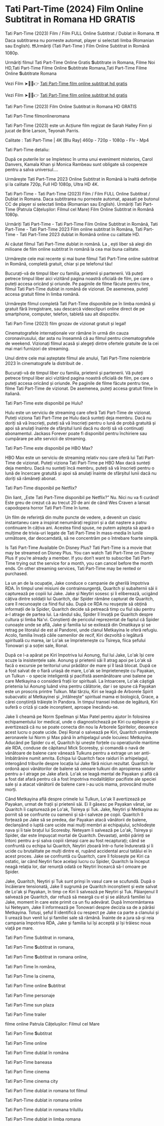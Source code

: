 # Tati Part-Time (2024) Film Online Subtitrat in Romana HD GRATIS

Tati Part-Time (2023) Film / Film FULL Online Subtitrat / Dublat in Romana. ❗❗️️ Daca subtitrarea nu porneste automat, player si selectati limba (Romanian sau English). ❗❗️️Urmăriți (Tati Part-Time ) Film Online Subtitrat in Română 1080p.

Urmăriți filmul Tati Part-Time Online Gratis 𝐒ubtitrate in Romana, Filme Noi HD,Tati Part-Time Filme Online 𝐒ubtitrate Romana,Tati Part-Time Filme Online 𝐒ubtitrate Romana

Vezi Film ➤🔴✅👉 [Tati Part-Time film online subtitrat hd gratis](https://pro.tubeflix21.com/ro/1204188/part-time-daddy.html)

Vezi Film ➤🔴✅👉 [Tati Part-Time film online subtitrat hd gratis](https://pro.tubeflix21.com/ro/1204188/part-time-daddy.html)

Tati Part-Time (2023) Film Online Subtitrat in Romana HD GRATIS

Tati Part-Time filmonlineromana

Tati Part-Time (2023) este un Acțiune film regizat de Sarah Halley Finn și jucat de Brie Larson, Teyonah Parris.

Calitate : Tati Part-Time | 4K [Blu Ray] 460p - 720p - 1080p - Flv - Mp4

Tati Part-Time detaliu:

După ce puterile lor se împletesc în urma unui eveniment misterios, Carol Danvers, Kamala Khan și Monica Rambeau sunt obligate să coopereze pentru a salva universul....

Urmărește Tati Part-Time 2023 Online Subtitrat in Română la înaltă definiție și la calitate 720p, Full HD 1080p, Ultra HD 4K.

Tati Part-Time - Tati Part-Time (2023) Film / Film FULL Online Subtitrat / Dublat in Romana. Daca subtitrarea nu porneste automat, apasati pe butonul CC de player si selectati limba (Romanian sau English). Urmăriți Tati Part-Time (Patrula Cățelușilor: Filmul cel Mare) Film Online Subtitrat in Română 1080p.

Urmăriți Tati Part-Time - Tati Part-Time Film Online Subtitrat in Română, Tati Part-Time - Tati Part-Time 2023 Film online subtitrat în Româna, Tati Part-Time - Tati Part-Time 2023 dublat in Română online cu calitate HD.

Ai căutat filmul Tati Part-Time dublat in română. La , ești liber să alegi din milioane de film online subtitrat în română la cea mai buna calitate.

Urmărește cele mai recente și mai bune filmul Tati Part-Time online subtitrat in Română, completă gratuit, chiar și pe telefonul tău!

Bucurați-vă de timpul liber cu familia, prietenii și partenerii. Vă puteți petrece timpul liber aici vizitând pagina noastră oficială de film, pe care o puteți accesa oricând și oriunde. Pe paginile de filme făcute pentru tine, filmul Tati Part-Time dublat in română de vizionat. De asemenea, puteți accesa gratuit filme în limba română.

Urmărește filmul completă Tati Part-Time disponibile pe în limba română și gratuit fără înregistrare, sau descarcă videoclipuri online direct de pe smartphone, computer, telefon, tabletă sau alt dispozitiv.

Tati Part-Time (2023) film grozav de vizionat gratuit și legal!

Cinematografele internaționale vor rămâne în urmă din cauza coronavirusului, dar asta nu înseamnă că au filmul pentru cinematografele de weekend. Vizionați filmul acasă și alegeți dintre ofertele gratuite de la cei mai mari furnizori de streaming.

Unul dintre cele mai așteptate filmul ale anului, Tati Part-Time noiembrie 2023 în cinematografe la distribuit de .

Bucurați-vă de timpul liber cu familia, prietenii și partenerii. Vă puteți petrece timpul liber aici vizitând pagina noastră oficială de film, pe care o puteți accesa oricând și oriunde. Pe paginile de filme făcute pentru tine, filme Tati Part-Time de vizionat. De asemenea, puteți accesa gratuit filme în italiană.

Tati Part-Time este disponibil pe Hulu?

Hulu este un serviciu de streaming care oferă Tati Part-Time de vizionat. Puteți viziona Tati Part-Time pe Hulu dacă sunteți deja membru. Dacă nu doriți să vă înscrieți, puteți să vă înscrieți pentru o lună de probă gratuită și apoi să anulați înainte de sfârșitul lunii dacă nu doriți să vă continuați abonamentul. Jackass Forever poate fi disponibil pentru închiriere sau cumpărare pe alte servicii de streaming.

Tati Part-Time este disponibil pe HBO Max?

HBO Max este un serviciu de streaming relativ nou care oferă lui Tati Part-Time de vizionat. Puteți viziona Tati Part-Time pe HBO Max dacă sunteți deja membru. Dacă nu sunteți încă membru, puteți să vă înscrieți pentru o lună de încercare gratuită și apoi să anulați înainte de sfârșitul lunii dacă nu doriți să rămâneți abonat.

Tati Part-Time disponibil pe Netflix?

Din liant, „Este Tati Part-Time disponibil pe Netflix?” Nu. Nici nu va fi curând! Este greu de crezut că au trecut 20 de ani de când Wes Craven a lansat capodopera horror Tati Part-Time în lume.

Un film de referință din multe puncte de vedere, a devenit un clasic instantaneu care a inspirat nenumărați regizori și a dat naștere a patru continuare în câțiva ani. Acestea fiind spuse, ne putem aștepta să apară o mulțime de trivia-uri legate de Tati Part-Time în mass-media în lunile următoare, dar deocamdată, să ne concentrăm pe o întrebare foarte simplă.

Is Tati Part-Time Available On Disney Plus? Tati Part-Time is a movie that may be streamed on Disney Plus. You can watch Tati Part-Time on Disney Plus if you’re already a member. If you don’t want to subscribe Tati Part-Time trying out the service for a month, you can cancel before the month ends. On other streaming services, Tati Part-Time may be rented or purchased.

La un an de la ocupație, Jake conduce o campanie de gherilă împotriva RDA. În timpul unei misiuni de contrainsurgență, Quaritch și subalternii săi ii capturează pe copiii lui Jake. Jake și Neytiri sosesc și îi eliberează, ucigând câțiva dintre soldații lui Quaritch, dar Spider rămâne capturat de Quaritch, care îl recunoaște ca fiind fiul său. După ce RDA nu reușește să obțină informații de la Spider, Quaritch decide să petreacă timp cu fiul său pentru a-l atrage de partea lui. La rândul său, Spider îl învață pe Quaritch despre cultura și limba Na'vi. Conștienți de pericolul reprezentat de faptul că Spider cunoaște unde se află, Jake și familia lui se exilează din Omatikaya și se retrag pe litoralul de est al Pandorei, unde clanul Metkayina le oferă refugiu. Acolo, familia învață căile oamenilor de recif, Kiri dezvoltă o legătură spirituală cu marea, iar Lo'ak se împrietenește cu Tsireya, fiica șefului Tonowari și a soției sale, Ronal.

După ce l-a apărat pe Kiri împotriva lui Aonung, fiul lui Jake, Lo'ak își cere scuze la insistențele sale. Aonung și prietenii săi îl atrag apoi pe Lo'ak să facă o excursie pe teritoriul unui prădător de mare și îl lasă blocat. După ce a fost salvat de o fiară uriașă de mare, Lo'ak se împrietenește cu Payakan, un Tulkun - o specie inteligentă și pacifistă asemănătoare unei balene pe care Metkayina o consideră frații lor spirituali. La întoarcere, Lo'ak câștigă prietenia lui Aonung luând vina pentru călătorie, dar i se spune că Payakan este un proscris printre Tulkun. Mai târziu, Kiri se leagă de Arborele Spirit subacvatic al Metkayinei și „întâlnește” spiritual mama ei biologică, Grace, a cărei conștiință trăiește în Pandora. În timpul transei induse de legătură, Kiri suferă o criză și cade inconștient, aproape înecându-se.

Jake îi cheamă pe Norm Spellman și Max Patel pentru ajutor în folosirea echipamentului lor medical, unde o diagnostichează pe Kiri cu epilepsie și o avertizează că nu se poate conecta din nou la Arborele Spiritelor, deoarece acest lucru o poate ucide. Deși Ronal o salvează pe Kiri, Quaritch urmărește aeronavele lui Norm și Max până în arhipelagul unde locuiesc Metkayina. Aducând pe Spider cu el, Quaritch își unește forțele cu operațiunile maritime ale RDA, conduse de căpitanul Mick Scoresby, și comandă o navă de vânătoare de balene care vânează Tulkuns pentru a extrage un ser anti-îmbătrânire numit amrita. Echipa lui Quaritch face raiduri în arhipelagul, interogând triburile despre locația lui Jake fără niciun rezultat. Quaritch le ordonă apoi vânătorilor de balene să omoare tulkuni din apropierea satelor pentru a-l atrage pe Jake afară. Lo'ak se leagă mental de Payakan și află că a fost dat afară pentru că a fost împotriva modalităților pacifiste ale speciei sale și a atacat vânătorii de balene care i-au ucis mama, provocând multe morți.

Când Metkayina află despre crimele lui Tulkun, Lo'ak îl avertizează pe Payakan, urmat de frații și prietenii săi. Ei îl găsesc pe Payakan vânat, iar Quaritch îi capturează pe Lo'ak, Tsireya și Tuk. Jake, Neytiri și Metkayina au pornit să se confrunte cu oamenii și să-i salveze pe copii. Quaritch îl forțează pe Jake să se predea, dar Payakan atacă vânătorii de balene, declanșând o luptă care ucide mai mulți membri ai echipajului, schilodește nava și îi taie brațul lui Scoresby. Neteyam îi salvează pe Lo'ak, Tsireya și Spider, dar este împușcat mortal de Quaritch. Devastați, ambii părinți se întorc pentru a-și salva copiii rămași care au fost recapturați; când se confruntă cu echipa lui Quaritch, Neytiri zboară într-o furie îndurerată și îi ucide cu brutalitate pe mulți dintre ei, rupând accidental arcul tatălui ei în acest proces. Jake se confruntă cu Quaritch, care îl folosește pe Kiri ca ostatic, iar când Neytiri face același lucru cu Spider, Quaritch la început neagă relația lor, dar renunță odată ce Neytiri încearcă să-l omoare pe Spider.

Jake, Quaritch, Neytiri și Tuk sunt prinși în vasul care se scufundă. După o încăierare tensionată, Jake îl sugrumă pe Quaritch inconștient și este salvat de Lo'ak și Payakan, în timp ce Kiri îi salvează pe Neytiri și Tuk. Păianjenul îl salvează pe Quaritch, dar refuză să meargă cu el și se alătură familiei lui Jake, moment în care este primit ca un fiu adevărat. După înmormântarea lui Neteyam, Jake îl informează pe Tonowari despre decizia sa de a părăsi Metkayina. Totuși, șeful îl identifică cu respect pe Jake ca parte a clanului și îi urează bun venit lui și familiei sale să rămână. Înainte de a jura să-și reia campania împotriva RDA, Jake și familia lui își acceptă și își trăiesc noua viață pe mare.

Tati Part-Time Subtitrat in romana,

Tati Part-Time 𝐒ubtitrat in romana,

Tati Part-Time 𝐒ubtitrat in romana online,

Tati Part-Time în româna,

Tati Part-Time la cinema,

Tati Part-Time online 𝐒ubtitrat

Tati Part-Time personaje

Tati Part-Time sun plaza

Tati Part-Time trailer

filme online Patrula Cățelușilor: Filmul cel Mare

Tati Part-Time 𝐒ubtitrat

Tati Part-Time online

Tati Part-Time dublat în româna

Tati Part-Time baneasa

Tati Part-Time cinema

Tati Part-Time cinema city

Tati Part-Time dublat in romana tot filmul

Tati Part-Time dublat in romana online

Tati Part-Time dublat in romana trilulilu

Tati Part-Time dublat in limba romana
